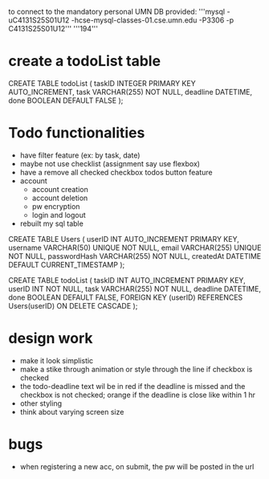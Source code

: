 to connect to the mandatory personal UMN DB provided:
'''mysql -uC4131S25S01U12 -hcse-mysql-classes-01.cse.umn.edu -P3306 -p C4131S25S01U12'''
'''194'''

# create a todoList table

CREATE TABLE todoList (
    taskID INTEGER PRIMARY KEY AUTO_INCREMENT,
    task VARCHAR(255) NOT NULL,
    deadline DATETIME,
    done BOOLEAN DEFAULT FALSE
);

# Todo functionalities
- have filter feature (ex: by task, date)
- maybe not use checklist (assignment say use flexbox)
- have a remove all checked checkbox todos button feature
- account 
    - account creation
    - account deletion
    - pw encryption
    - login and logout
- rebuilt my sql table

CREATE TABLE Users (
    userID INT AUTO_INCREMENT PRIMARY KEY,
    username VARCHAR(50) UNIQUE NOT NULL,
    email VARCHAR(255) UNIQUE NOT NULL,
    passwordHash VARCHAR(255) NOT NULL,
    createdAt DATETIME DEFAULT CURRENT_TIMESTAMP
);

CREATE TABLE todoList (
    taskID INT AUTO_INCREMENT PRIMARY KEY,
    userID INT NOT NULL,
    task VARCHAR(255) NOT NULL,
    deadline DATETIME,
    done BOOLEAN DEFAULT FALSE,
    FOREIGN KEY (userID) REFERENCES Users(userID) ON DELETE CASCADE 
);

# design work
- make it look simplistic
- make a stike through animation or style through the line if checkbox is checked
- the todo-deadline text wil be in red if the deadline is missed and the checkbox is not checked; orange if the deadline is close like within 1 hr
- other styling
- think about varying screen size

# bugs
- when registering a new acc, on submit, the pw will be posted in the url